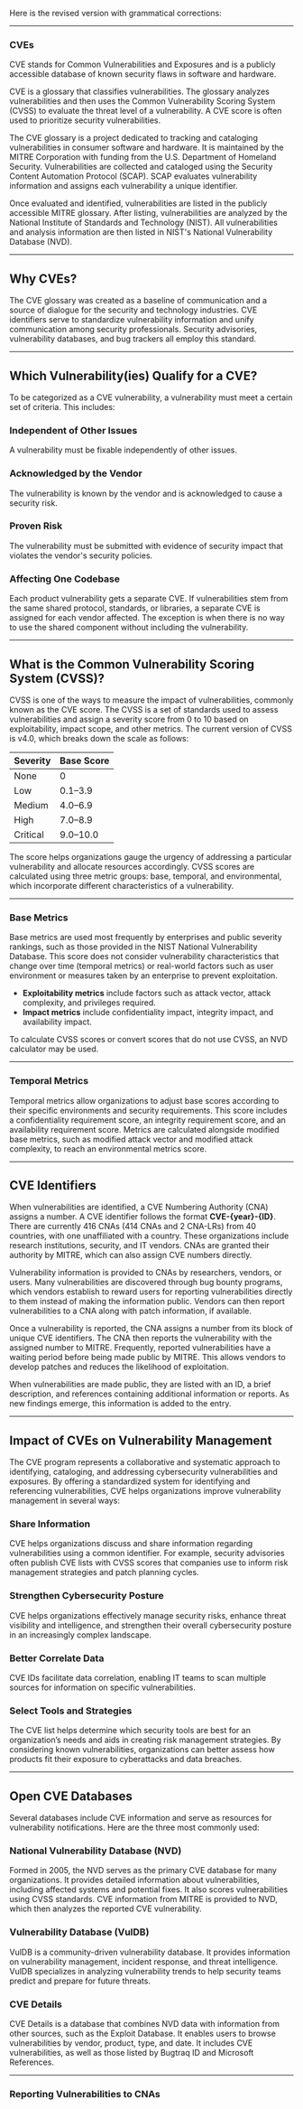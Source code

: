 Here is the revised version with grammatical corrections:

---

### CVEs

CVE stands for Common Vulnerabilities and Exposures and is a publicly accessible database of known security flaws in software and hardware.

CVE is a glossary that classifies vulnerabilities. The glossary analyzes vulnerabilities and then uses the Common Vulnerability Scoring System (CVSS) to evaluate the threat level of a vulnerability. A CVE score is often used to prioritize security vulnerabilities.

The CVE glossary is a project dedicated to tracking and cataloging vulnerabilities in consumer software and hardware. It is maintained by the MITRE Corporation with funding from the U.S. Department of Homeland Security. Vulnerabilities are collected and cataloged using the Security Content Automation Protocol (SCAP). SCAP evaluates vulnerability information and assigns each vulnerability a unique identifier.

Once evaluated and identified, vulnerabilities are listed in the publicly accessible MITRE glossary. After listing, vulnerabilities are analyzed by the National Institute of Standards and Technology (NIST). All vulnerabilities and analysis information are then listed in NIST's National Vulnerability Database (NVD).

---

## Why CVEs?

The CVE glossary was created as a baseline of communication and a source of dialogue for the security and technology industries. CVE identifiers serve to standardize vulnerability information and unify communication among security professionals. Security advisories, vulnerability databases, and bug trackers all employ this standard.

---

## Which Vulnerability(ies) Qualify for a CVE?

To be categorized as a CVE vulnerability, a vulnerability must meet a certain set of criteria. This includes:

### Independent of Other Issues

A vulnerability must be fixable independently of other issues.

### Acknowledged by the Vendor

The vulnerability is known by the vendor and is acknowledged to cause a security risk.

### Proven Risk

The vulnerability must be submitted with evidence of security impact that violates the vendor's security policies.

### Affecting One Codebase

Each product vulnerability gets a separate CVE. If vulnerabilities stem from the same shared protocol, standards, or libraries, a separate CVE is assigned for each vendor affected. The exception is when there is no way to use the shared component without including the vulnerability.

---

## What is the Common Vulnerability Scoring System (CVSS)?

CVSS is one of the ways to measure the impact of vulnerabilities, commonly known as the CVE score. The CVSS is a set of standards used to assess vulnerabilities and assign a severity score from 0 to 10 based on exploitability, impact scope, and other metrics. The current version of CVSS is v4.0, which breaks down the scale as follows:

| Severity  | Base Score |
|-----------|------------|
| None      | 0          |
| Low       | 0.1–3.9    |
| Medium    | 4.0–6.9    |
| High      | 7.0–8.9    |
| Critical  | 9.0–10.0   |

The score helps organizations gauge the urgency of addressing a particular vulnerability and allocate resources accordingly. CVSS scores are calculated using three metric groups: base, temporal, and environmental, which incorporate different characteristics of a vulnerability.

---

### Base Metrics

Base metrics are used most frequently by enterprises and public severity rankings, such as those provided in the NIST National Vulnerability Database. This score does not consider vulnerability characteristics that change over time (temporal metrics) or real-world factors such as user environment or measures taken by an enterprise to prevent exploitation. 

- **Exploitability metrics** include factors such as attack vector, attack complexity, and privileges required.  
- **Impact metrics** include confidentiality impact, integrity impact, and availability impact.

To calculate CVSS scores or convert scores that do not use CVSS, an NVD calculator may be used.

---

### Temporal Metrics

Temporal metrics allow organizations to adjust base scores according to their specific environments and security requirements. This score includes a confidentiality requirement score, an integrity requirement score, and an availability requirement score. Metrics are calculated alongside modified base metrics, such as modified attack vector and modified attack complexity, to reach an environmental metrics score.

---

## CVE Identifiers

When vulnerabilities are identified, a CVE Numbering Authority (CNA) assigns a number. A CVE identifier follows the format **CVE-{year}-{ID}**. There are currently 416 CNAs (414 CNAs and 2 CNA-LRs) from 40 countries, with one unaffiliated with a country. These organizations include research institutions, security, and IT vendors. CNAs are granted their authority by MITRE, which can also assign CVE numbers directly.

Vulnerability information is provided to CNAs by researchers, vendors, or users. Many vulnerabilities are discovered through bug bounty programs, which vendors establish to reward users for reporting vulnerabilities directly to them instead of making the information public. Vendors can then report vulnerabilities to a CNA along with patch information, if available.

Once a vulnerability is reported, the CNA assigns a number from its block of unique CVE identifiers. The CNA then reports the vulnerability with the assigned number to MITRE. Frequently, reported vulnerabilities have a waiting period before being made public by MITRE. This allows vendors to develop patches and reduces the likelihood of exploitation.

When vulnerabilities are made public, they are listed with an ID, a brief description, and references containing additional information or reports. As new findings emerge, this information is added to the entry.

---

## Impact of CVEs on Vulnerability Management

The CVE program represents a collaborative and systematic approach to identifying, cataloging, and addressing cybersecurity vulnerabilities and exposures. By offering a standardized system for identifying and referencing vulnerabilities, CVE helps organizations improve vulnerability management in several ways:

### Share Information

CVE helps organizations discuss and share information regarding vulnerabilities using a common identifier. For example, security advisories often publish CVE lists with CVSS scores that companies use to inform risk management strategies and patch planning cycles.

### Strengthen Cybersecurity Posture

CVE helps organizations effectively manage security risks, enhance threat visibility and intelligence, and strengthen their overall cybersecurity posture in an increasingly complex landscape.

### Better Correlate Data

CVE IDs facilitate data correlation, enabling IT teams to scan multiple sources for information on specific vulnerabilities.

### Select Tools and Strategies

The CVE list helps determine which security tools are best for an organization’s needs and aids in creating risk management strategies. By considering known vulnerabilities, organizations can better assess how products fit their exposure to cyberattacks and data breaches.

---

## Open CVE Databases

Several databases include CVE information and serve as resources for vulnerability notifications. Here are the three most commonly used:

### National Vulnerability Database (NVD)

Formed in 2005, the NVD serves as the primary CVE database for many organizations. It provides detailed information about vulnerabilities, including affected systems and potential fixes. It also scores vulnerabilities using CVSS standards. CVE information from MITRE is provided to NVD, which then analyzes the reported CVE vulnerability.

### Vulnerability Database (VulDB)

VulDB is a community-driven vulnerability database. It provides information on vulnerability management, incident response, and threat intelligence. VulDB specializes in analyzing vulnerability trends to help security teams predict and prepare for future threats.

### CVE Details

CVE Details is a database that combines NVD data with information from other sources, such as the Exploit Database. It enables users to browse vulnerabilities by vendor, product, type, and date. It includes CVE vulnerabilities, as well as those listed by Bugtraq ID and Microsoft References.

---

### Reporting Vulnerabilities to CNAs
